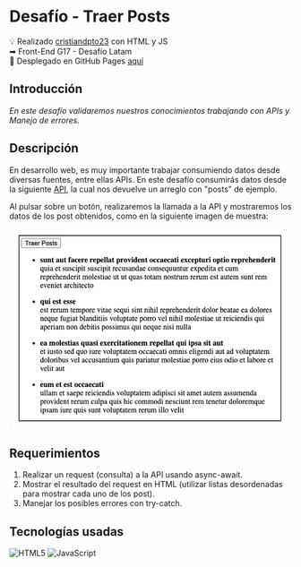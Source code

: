 # Desafío - Traer Posts

💡 Realizado [cristiandpto23](https://github.com/cristiandpto23) con HTML y JS<br>
➡ Front-End G17 - Desafío Latam<br>
🔗 Desplegado en GitHub Pages [aquí](https://cristiandpto23.github.io/desafio-traer-posts/)<br>

## Introducción

_En este desafío validaremos nuestros conocimientos trabajando con APIs y Manejo de errores._

## Descripción

En desarrollo web, es muy importante trabajar consumiendo datos desde diversas fuentes, entre ellas APIs. En este desafío consumirás datos desde la siguiente [API](https://jsonplaceholder.typicode.com/posts), la cual nos devuelve un arreglo con "posts" de ejemplo.

Al pulsar sobre un botón, realizaremos la llamada a la API y mostraremos los datos de los post obtenidos, como en la siguiente imagen de muestra:

<div align="center"><img src="image.png" /></div>

## Requerimientos

1. Realizar un request (consulta) a la API usando async-await.
2. Mostrar el resultado del request en HTML (utilizar listas desordenadas para mostrar cada uno de los post).
3. Manejar los posibles errores con try-catch.

## Tecnologías usadas

![HTML5](https://img.shields.io/badge/HTML5-E34F26?style=for-the-badge&logo=html5&logoColor=white) ![JavaScript](https://img.shields.io/badge/JavaScript-323330?style=for-the-badge&logo=javascript&logoColor=F7DF1E)
